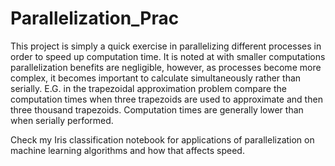 # Parallelization_Prac

 This project is simply a quick exercise in parallelizing different processes in order to speed up computation time. 
It is noted at with smaller computations parallelization benefits are negligible, however, as processes become more complex, it becomes important to calculate simultaneously rather than serially. 
  E.G. in the trapezoidal approximation problem compare the computation times when three trapezoids are used to approximate and then three thousand trapezoids. Computation times are generally lower than when serially performed. 

Check my Iris classification notebook for applications of parallelization on machine learning algorithms and how that affects speed. 

